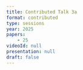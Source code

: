 ```yaml
---
title: Contributed Talk 3a
format: contributed
type: sessions
year: 2025
papers:
    - 25
videoId: null
presentation: null
draft: false
---
```

